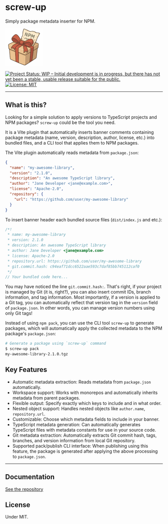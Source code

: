 # screw-up

Simply package metadata inserter for NPM.

![screw-up](images/screw-up-120.png)

[![Project Status: WIP – Initial development is in progress, but there has not yet been a stable, usable release suitable for the public.](https://www.repostatus.org/badges/latest/wip.svg)](https://www.repostatus.org/#wip)
[![License: MIT](https://img.shields.io/badge/License-MIT-yellow.svg)](https://opensource.org/licenses/MIT)

----

## What is this?

Looking for a simple solution to apply versions to TypeScript projects and NPM packages?
`screw-up` could be the tool you need.

It is a Vite plugin that automatically inserts banner comments containing package metadata (name, version, description, author, license, etc.) into bundled files, and a CLI tool that applies them to NPM packages.

The Vite plugin automatically reads metadata from `package.json`:

```json
{
  "name": "my-awesome-library",
  "version": "2.1.0",
  "description": "An awesome TypeScript library",
  "author": "Jane Developer <jane@example.com>",
  "license": "Apache-2.0",
  "repository": {
    "url": "https://github.com/user/my-awesome-library"
  }
}
```

To insert banner header each bundled source files (`dist/index.js` and etc.):

```javascript
/*!
 * name: my-awesome-library
 * version: 2.1.0
 * description: An awesome TypeScript library
 * author: Jane Developer <jane@example.com>
 * license: Apache-2.0
 * repository.url: https://github.com/user/my-awesome-library
 * git.commit.hash: c94eaf71dcc6522aae593c7daf85bb745112caf0
 */
// Your bundled code here...
```

You may have noticed the line `git.commit.hash:`. That's right, if your project is managed by Git (it is, right?), you can also insert commit IDs, branch information, and tag information.
Most importantly, if a version is applied to a Git tag, you can automatically reflect that version tag in the `version` field of `package.json`. In other words, you can manage version numbers using only Git tags!

Instead of using `npm pack`, you can use the CLI tool `screw-up` to generate packages, which will automatically apply the collected metadata to the NPM package's `package.json`:

```bash
# Generate a package using `screw-up` command
$ screw-up pack
my-awesome-library-2.1.0.tgz
```

## Key Features

* Automatic metadata extraction: Reads metadata from `package.json` automatically.
* Workspace support: Works with monorepos and automatically inherits metadata from parent packages.
* Flexible output: Specify exactly which keys to include and in what order.
* Nested object support: Handles nested objects like `author.name`, `repository.url`.
* Customizable: Choose which metadata fields to include in your banner.
* TypeScript metadata generation: Can automatically generates TypeScript files with metadata constants for use in your source code.
* Git metadata extraction: Automatically extracts Git commit hash, tags, branches, and version information from local Git repository.
* Supported pack/publish CLI interface: When publishing using this feature, the package is generated after applying the above processing to `package.json`.

----

## Documentation

[See the repository](https://github.com/kekyo/screw-up/)

## License

Under MIT.
